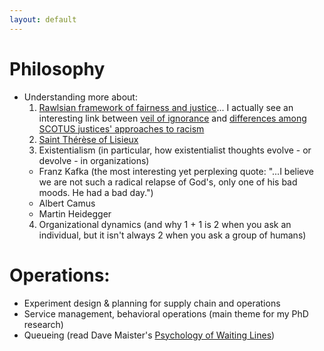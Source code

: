 ```yaml
---
layout: default
---
```


# Philosophy
- Understanding more about:
  1. [Rawlsian framework of fairness and justice](https://plato.stanford.edu/entries/rawls/#JusFaiJusWitLibSoc)... I actually see an interesting link between [veil of ignorance](https://ethicsunwrapped.utexas.edu/glossary/veil-of-ignorance) and [differences among SCOTUS justices' approaches to racism](https://www.corteidh.or.cr/tablas/r33547.pdf)
  2. [Saint Thérèse of Lisieux](https://www.littleflower.org/st-therese/)
  3. Existentialism (in particular, how existentialist thoughts evolve - or devolve - in organizations)
  * Franz Kafka (the most interesting yet perplexing quote: "...I believe we are not such a radical relapse of God's, only one of his bad moods. He had a bad day.")
  * Albert Camus
  * Martin Heidegger
  4. Organizational dynamics (and why 1 + 1 is 2 when you ask an individual, but it isn't always 2 when you ask a group of humans)
  
# Operations:
 - Experiment design & planning for supply chain and operations
 - Service management, behavioral operations (main theme for my PhD research)
 - Queueing (read Dave Maister's [Psychology of Waiting Lines](https://davidmaister.com/wp-content/themes/davidmaister/pdf/PsycholgyofWaitingLines751.pdf))

